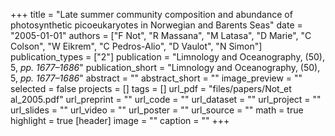 +++
title = "Late summer community composition and abundance of photosynthetic picoeukaryotes in Norwegian and Barents Seas"
date = "2005-01-01"
authors = ["F Not", "R Massana", "M Latasa", "D Marie", "C Colson", "W Eikrem", "C Pedros-Alio", "D Vaulot", "N Simon"]
publication_types = ["2"]
publication = "Limnology and Oceanography, (50), 5, _pp. 1677–1686_"
publication_short = "Limnology and Oceanography, (50), 5, _pp. 1677–1686_"
abstract = ""
abstract_short = ""
image_preview = ""
selected = false
projects = []
tags = []
url_pdf = "files/papers/Not_et al_2005.pdf"
url_preprint = ""
url_code = ""
url_dataset = ""
url_project = ""
url_slides = ""
url_video = ""
url_poster = ""
url_source = ""
math = true
highlight = true
[header]
image = ""
caption = ""
+++
